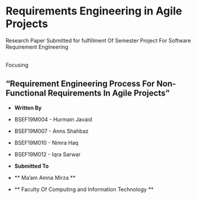 # Requirements Engineering in Agile Projects

Research Paper Submitted for fulfillment Of Semester Project For Software Requirement Engineering 
 
</br>Focusing

## “Requirement Engineering Process For Non-Functional Requirements In Agile Projects”

- **Written By**

- BSEF19M004 - Hurmain Javaid
- BSEF19M007 - Anns Shahbaz
- BSEF19M010 - Nimra Haq
- BSEF19M012 - Iqra Sarwar

- **Submitted To**

- ** Ma’am Amna Mirza **

- ** Faculty Of Computing and Information Technology ** 
